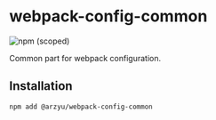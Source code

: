 # webpack-config-common

![npm (scoped)](https://img.shields.io/npm/v/arzyu/webpack-config-common?style=flat-square)

Common part for webpack configuration.

## Installation

```shell
npm add @arzyu/webpack-config-common
```
